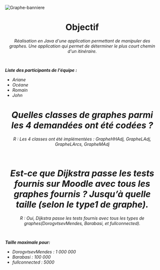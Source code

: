 ![Graphe-banniere](https://user-images.githubusercontent.com/112662431/227766722-1fdd8c12-1962-41f1-9612-b8f01848e8a6.png)

<h1 align="center">Objectif</h1>
<p align="center"><i>Réalisation en Java d'une application permettant de manipuler des graphes. Une application qui permet de déterminer le plus court chemin d'un itinéraire.<i></p><br>

**Liste des participants de l'équipe :**
- Ariane
- Océane
- Romain
- John                               
<h1 align="center">Quelles classes de graphes parmi les 4 demandées ont été codées ?</h1>  
<p align="center"><i>R : Les 4 classes ont été implémentées : GrapheHHAdj, GrapheLAdj, GrapheLArcs, GrapheMAdj<i></p><br>
          
<h1 align="center">Est-ce que Dijkstra passe les tests fournis sur Moodle avec tous les graphes fournis ? Jusqu’à quelle taille (selon le type1 de graphe).</h1>
     <p align="center"><i>R : Oui, Dijkstra passe les tests fournis avec tous les types de graphes(DorogvtsevMendes, Barabasi, et fullconnected).<i></p><br>

**Taille maximale pour:**
- DorogvtsevMendes : 1 000 000
- Barabasi : 100 000
- fullconnected : 5000
